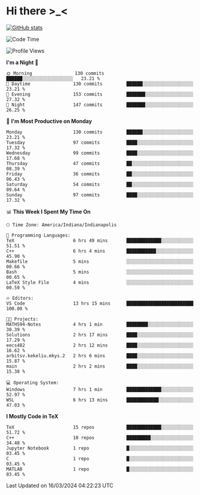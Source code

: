 # Hi there \>_<

[![GitHub stats](https://github-readme-stats.vercel.app/api?username=ARessegetesStery&show_icons=true&theme=transparent)](https://github.com/anuraghazra/github-readme-stats)

<!--START_SECTION:waka-->
![Code Time](http://img.shields.io/badge/Code%20Time-768%20hrs%2012%20mins-blue)

![Profile Views](http://img.shields.io/badge/Profile%20Views-0-blue)

**I'm a Night 🦉** 

```text
🌞 Morning                130 commits         ██████░░░░░░░░░░░░░░░░░░░   23.21 % 
🌆 Daytime                130 commits         ██████░░░░░░░░░░░░░░░░░░░   23.21 % 
🌃 Evening                153 commits         ███████░░░░░░░░░░░░░░░░░░   27.32 % 
🌙 Night                  147 commits         ███████░░░░░░░░░░░░░░░░░░   26.25 % 
```
📅 **I'm Most Productive on Monday** 

```text
Monday                   130 commits         ██████░░░░░░░░░░░░░░░░░░░   23.21 % 
Tuesday                  97 commits          ████░░░░░░░░░░░░░░░░░░░░░   17.32 % 
Wednesday                99 commits          ████░░░░░░░░░░░░░░░░░░░░░   17.68 % 
Thursday                 47 commits          ██░░░░░░░░░░░░░░░░░░░░░░░   08.39 % 
Friday                   36 commits          ██░░░░░░░░░░░░░░░░░░░░░░░   06.43 % 
Saturday                 54 commits          ██░░░░░░░░░░░░░░░░░░░░░░░   09.64 % 
Sunday                   97 commits          ████░░░░░░░░░░░░░░░░░░░░░   17.32 % 
```


📊 **This Week I Spent My Time On** 

```text
🕑︎ Time Zone: America/Indiana/Indianapolis

💬 Programming Languages: 
TeX                      6 hrs 49 mins       █████████████░░░░░░░░░░░░   51.51 % 
C++                      6 hrs 4 mins        ███████████░░░░░░░░░░░░░░   45.90 % 
Makefile                 5 mins              ░░░░░░░░░░░░░░░░░░░░░░░░░   00.66 % 
Bash                     5 mins              ░░░░░░░░░░░░░░░░░░░░░░░░░   00.65 % 
LaTeX Style File         4 mins              ░░░░░░░░░░░░░░░░░░░░░░░░░   00.59 % 

🔥 Editors: 
VS Code                  13 hrs 15 mins      █████████████████████████   100.00 % 

🐱‍💻 Projects: 
MATH594-Notes            4 hrs 1 min         ████████░░░░░░░░░░░░░░░░░   30.39 % 
Solutions                2 hrs 17 mins       ████░░░░░░░░░░░░░░░░░░░░░   17.29 % 
eecs482                  2 hrs 12 mins       ████░░░░░░░░░░░░░░░░░░░░░   16.62 % 
arbitsv.kekeliu.mkys.2   2 hrs 6 mins        ████░░░░░░░░░░░░░░░░░░░░░   15.87 % 
main                     2 hrs 2 mins        ████░░░░░░░░░░░░░░░░░░░░░   15.38 % 

💻 Operating System: 
Windows                  7 hrs 1 min         █████████████░░░░░░░░░░░░   52.97 % 
WSL                      6 hrs 13 mins       ████████████░░░░░░░░░░░░░   47.03 % 
```

**I Mostly Code in TeX** 

```text
TeX                      15 repos            █████████████░░░░░░░░░░░░   51.72 % 
C++                      10 repos            █████████░░░░░░░░░░░░░░░░   34.48 % 
Jupyter Notebook         1 repo              █░░░░░░░░░░░░░░░░░░░░░░░░   03.45 % 
C                        1 repo              █░░░░░░░░░░░░░░░░░░░░░░░░   03.45 % 
MATLAB                   1 repo              █░░░░░░░░░░░░░░░░░░░░░░░░   03.45 % 
```




 Last Updated on 16/03/2024 04:22:23 UTC
<!--END_SECTION:waka-->
